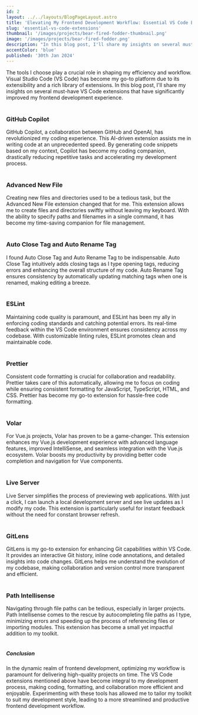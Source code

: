 ```yaml
---
id: 2
layout: ../../layouts/BlogPageLayout.astro
title: 'Elevating My Frontend Development Workflow: Essential VS Code Extensions'
slug: 'essential-vs-code-extensions'
thumbnail: '/images/projects/bear-fired-fodder-thumbnail.png'
image: '/images/projects/bear-fired-fodder.png'
description: "In this blog post, I'll share my insights on several must-have VS Code extensions that have significantly improved my frontend development experience."
accentColor: 'blue'
published: '30th Jan 2024'
---
```


The tools I choose play a crucial role in shaping my efficiency and workflow. Visual Studio Code (VS Code) has become my go-to platform due to its extensibility and a rich library of extensions. In this blog post, I'll share my insights on several must-have VS Code extensions that have significantly improved my frontend development experience.
<br/><br/>

### GitHub Copilot
GitHub Copilot, a collaboration between GitHub and OpenAI, has revolutionized my coding experience. This AI-driven extension assists me in writing code at an unprecedented speed. By generating code snippets based on my context, Copilot has become my coding companion, drastically reducing repetitive tasks and accelerating my development process.
<br/><br/>

### Advanced New File
Creating new files and directories used to be a tedious task, but the Advanced New File extension changed that for me. This extension allows me to create files and directories swiftly without leaving my keyboard. With the ability to specify paths and filenames in a single command, it has become my time-saving companion for file management.
<br/><br/>

### Auto Close Tag and Auto Rename Tag
I found Auto Close Tag and Auto Rename Tag to be indispensable. Auto Close Tag intuitively adds closing tags as I type opening tags, reducing errors and enhancing the overall structure of my code. Auto Rename Tag ensures consistency by automatically updating matching tags when one is renamed, making editing a breeze.
<br/><br/>

### ESLint
Maintaining code quality is paramount, and ESLint has been my ally in enforcing coding standards and catching potential errors. Its real-time feedback within the VS Code environment ensures consistency across my codebase. With customizable linting rules, ESLint promotes clean and maintainable code.
<br/><br/>

### Prettier
Consistent code formatting is crucial for collaboration and readability. Prettier takes care of this automatically, allowing me to focus on coding while ensuring consistent formatting for JavaScript, TypeScript, HTML, and CSS. Prettier has become my go-to extension for hassle-free code formatting.
<br/><br/>

### Volar
For Vue.js projects, Volar has proven to be a game-changer. This extension enhances my Vue.js development experience with advanced language features, improved IntelliSense, and seamless integration with the Vue.js ecosystem. Volar boosts my productivity by providing better code completion and navigation for Vue components.
<br/><br/>

### Live Server
Live Server simplifies the process of previewing web applications. With just a click, I can launch a local development server and see live updates as I modify my code. This extension is particularly useful for instant feedback without the need for constant browser refresh.
<br/><br/>

### GitLens
GitLens is my go-to extension for enhancing Git capabilities within VS Code. It provides an interactive Git history, inline code annotations, and detailed insights into code changes. GitLens helps me understand the evolution of my codebase, making collaboration and version control more transparent and efficient.
<br/><br/>

### Path Intellisense
Navigating through file paths can be tedious, especially in larger projects. Path Intellisense comes to the rescue by autocompleting file paths as I type, minimizing errors and speeding up the process of referencing files or importing modules. This extension has become a small yet impactful addition to my toolkit.
<br/><br/>

##### Conclusion
In the dynamic realm of frontend development, optimizing my workflow is paramount for delivering high-quality projects on time. The VS Code extensions mentioned above have become integral to my development process, making coding, formatting, and collaboration more efficient and enjoyable. Experimenting with these tools has allowed me to tailor my toolkit to suit my development style, leading to a more streamlined and productive frontend development workflow.
